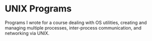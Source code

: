 # UNIX Programs

Programs I wrote for a course dealing with OS utilities, creating and managing multiple processes, inter-process communication, and networking via UNIX.  


